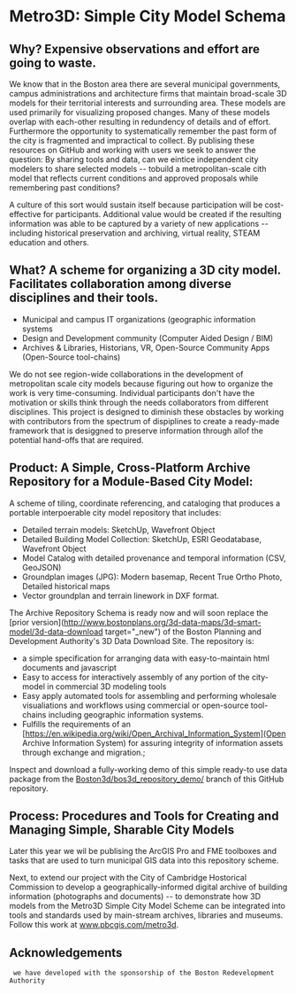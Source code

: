 # Metro3D: Simple City Model Schema
## Why? Expensive observations and effort are going to waste.
<p>We know that in the Boston area there are several municipal governments, campus administrations and architecture firms that maintain broad-scale 3D models for their territorial interests and surrounding area.  These models are used primarily for visualizing proposed changes.  Many of these models overlap with each-other resulting in redundency of details and of effort.  Furthermore the opportunity to systematically remember the past form of the city is fragmented and impractical to collect.  
By publising these resources on GitHub and working with users we seek to answer the question: By sharing tools and data, can we eintice independent city modelers to share selected models -- tobuild a metropolitan-scale cith model that reflects current conditions and approved proposals while remembering past conditions? 

A culture of this sort would sustain itself because participation will be cost-effective for participants.  Additional value would be created if the resulting information was able to be captured by a variety of new applications -- including historical preservation and archiving, virtual reality, STEAM education and others.  
  
## What?  A scheme for organizing a 3D city model.  Facilitates collaboration among diverse disciplines and their tools.

  * Municipal and campus IT organizations (geographic information systems
  * Design and Development community (Computer Aided Design / BIM)
  * Archives & Libraries, Historians, VR, Open-Source Community Apps  (Open-Source tool-chains) 

We do not see region-wide collaborations in the development of metropolitan scale city models because figuring out how to organize the work is very time-consuming.  Individual participants don't have the motivation or skills think through the needs collaborators from different disciplines. This project is designed to diminish these obstacles by working with contributors from the spectrum of dispiplines to create a ready-made framework that is desiggned to preserve information through allof the potential hand-offs that are required. 

## Product: A Simple, Cross-Platform Archive Repository for a Module-Based City Model:</h2>
A scheme of tiling, coordinate referencing, and cataloging that produces a portable interpoerable city model repository that includes:</p>
  * Detailed terrain models: SketchUp, Wavefront Object
   * Detailed Building Model Collection: SketchUp, ESRI Geodatabase, Wavefront Object
   * Model Catalog with detailed provenance and temporal information (CSV, GeoJSON) 
   * Groundplan images (JPG): Modern basemap, Recent True Ortho Photo, Detailed historical maps 
   * Vector groundplan and terrain linework in DXF format.

The Archive Repository Schema is ready now and will soon replace the [prior version](http://www.bostonplans.org/3d-data-maps/3d-smart-model/3d-data-download target="_new") of the Boston Planning and Development Authority's 3D Data Download Site. The repository is:
   * a simple specification for arranging data with easy-to-maintain html documents and javascript 
   * Easy to access for interactively assembly of any portion of the city-model in commercial 3D modeling tools
   * Easy apply automated tools for assembling and performing wholesale visualiations and workflows using commercial or open-source tool-chains including geographic information systems.
   * Fulfills the requirements of an [https://en.wikipedia.org/wiki/Open_Archival_Information_System](Open Archive Information System) for assuring integrity of information assets through exchange and migration.;  

Inspect and download a fully-working demo of this simple ready-to use data package from the [Boston3d/bos3d_repository_demo/](tree/main/Boston3d/bos3d_repository_demo) branch of this GitHub repository.

## Process: Procedures and Tools for Creating and Managing Simple, Sharable City Models  
Later this year we wil be publising the ArcGIS Pro and FME toolboxes and tasks that are used to turn municipal GIS data into this repository scheme.
<p>Next, to extend our project with the City of Cambridge Hostorical Commission to develop a geographically-informed digital archive of building information (photographs and documents) -- to demonstrate how 3D models from the Metro3D Simple City Model Scheme can be integrated into tools and standards used by main-stream archives, libraries and museums.  Follow this work at <a href="http://www.pbcgis.com/metro3d">www.pbcgis.com/metro3d</a>.

## Acknowledgements
     we have developed with the sponsorship of the Boston Redevelopment Authority 
